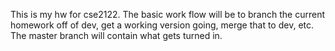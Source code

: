 This is my hw for cse2122. The basic work flow will be 
to branch the current homework off of dev, get a working 
version going, merge that to dev, etc. The master branch will 
contain what gets turned in.
